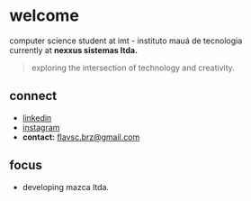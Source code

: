 # welcome

computer science student at imt - instituto mauá de tecnologia  
currently at **nexxus sistemas ltda.**

> exploring the intersection of technology and creativity.

## connect

- [linkedin](https://www.linkedin.com/in/flavio-carvalho-382b82263/)
- [instagram](https://instagram.com/fravo__)
- **contact:** flavsc.brz@gmail.com

## focus

- developing mazca ltda.
